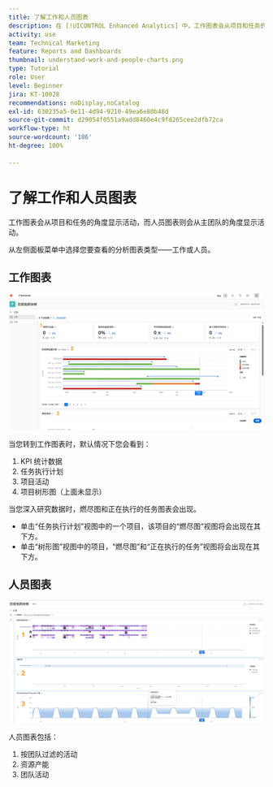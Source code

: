 ```yaml
---
title: 了解工作和人员图表
description: 在 [!UICONTROL Enhanced Analytics] 中，工作图表会从项目和任务的角度显示活动，而人员图表则会从主团队的角度显示活动。
activity: use
team: Technical Marketing
feature: Reports and Dashboards
thumbnail: understand-work-and-people-charts.png
type: Tutorial
role: User
level: Beginner
jira: KT-10028
recommendations: noDisplay,noCatalog
exl-id: 630235a5-0e11-4d94-9210-49ea6e80b48d
source-git-commit: d29054f0551a9add8460e4c9fd265cee2dfb72ca
workflow-type: ht
source-wordcount: '186'
ht-degree: 100%

---
```


# 了解工作和人员图表

工作图表会从项目和任务的角度显示活动，而人员图表则会从主团队的角度显示活动。

从左侧面板菜单中选择您要查看的分析图表类型——工作或人员。

## 工作图表

![图像：查找 [!UICONTROL Analytics] 功能，位于 [!DNL Workfront Classic]](assets/section-1-1.png)

当您转到工作图表时，默认情况下您会看到：

1. KPI 统计数据
1. 任务执行计划
1. 项目活动
1. 项目树形图（上面未显示）

当您深入研究数据时，燃尽图和正在执行的任务图表会出现。

* 单击“任务执行计划”视图中的一个项目，该项目的“燃尽图”视图将会出现在其下方。
* 单击“树形图”视图中的项目，“燃尽图”和“正在执行的任务”视图将会出现在其下方。

## 人员图表

![图像：查找 [!UICONTROL Analytics] 功能，位于 [!DNL Workfront Classic]](assets/section-1-2.png)

人员图表包括：

1. 按团队过滤的活动
1. 资源产能
1. 团队活动
